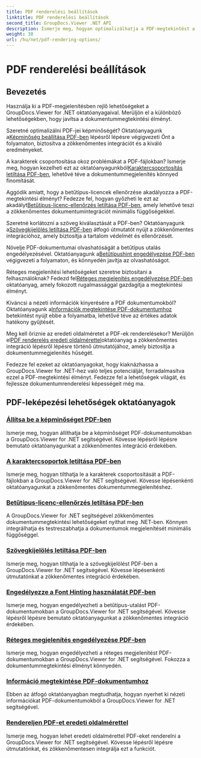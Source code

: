 ```yaml
---
title: PDF renderelési beállítások
linktitle: PDF renderelési beállítások
second_title: GroupDocs.Viewer .NET API
description: Ismerje meg, hogyan optimalizálhatja a PDF-megtekintést a GroupDocs.Viewer .NET oktatóanyagaival. Fedezze fel a PDF-megjelenítési lehetőségeket, például a képminőség módosítását és a szövegkiválasztás letiltását.
weight: 38
url: /hu/net/pdf-rendering-options/
---
```


# PDF renderelési beállítások


## Bevezetés

Használja ki a PDF-megjelenítésben rejlő lehetőségeket a GroupDocs.Viewer for .NET oktatóanyagaival. Merüljön el a különböző lehetőségekben, hogy javítsa a dokumentummegtekintési élményt.

 Szeretné optimalizálni PDF-jei képminőségét? Oktatóanyagunk a[Képminőség beállítása PDF-ben](./adjust-image-quality-pdf/) lépésről lépésre végigvezeti Önt a folyamaton, biztosítva a zökkenőmentes integrációt és a kiváló eredményeket.

 A karakterek csoportosítása okoz problémákat a PDF-fájlokban? Ismerje meg, hogyan kezelheti ezt az oktatóanyagunkból[Karaktercsoportosítás letiltása PDF-ben](./disable-characters-grouping-pdf/), lehetővé téve a dokumentummegjelenítés könnyed finomítását.

 Aggódik amiatt, hogy a betűtípus-licencek ellenőrzése akadályozza a PDF-megtekintési élményt? Fedezze fel, hogyan győzheti le ezt az akadályt[Betűtípus-licenc-ellenőrzés letiltása PDF-ben](./disable-font-license-verifications-pdf/), amely lehetővé teszi a zökkenőmentes dokumentumintegrációt minimális függőségekkel.

Szeretné korlátozni a szöveg kiválasztását a PDF-ben? Oktatóanyagunk a[Szövegkijelölés letiltása PDF-ben](./disable-text-selection-pdf/) átfogó útmutatót nyújt a zökkenőmentes integrációhoz, amely biztosítja a tartalom védelmét és ellenőrzését.

 Növelje PDF-dokumentumai olvashatóságát a betűtípus utalás engedélyezésével. Oktatóanyagunk a[Betűtípushint engedélyezése PDF-ben](./enable-font-hinting-pdf/) végigvezeti a folyamaton, és könnyedén javítja az olvashatóságot.

 Réteges megjelenítési lehetőségeket szeretne biztosítani a felhasználóknak? Fedezd fel[Réteges megjelenítés engedélyezése PDF-ben](./enable-layered-rendering-pdf/) oktatóanyag, amely fokozott rugalmassággal gazdagítja a megtekintési élményt.

 Kíváncsi a nézeti információk kinyerésére a PDF dokumentumokból? Oktatóanyagunk a[Információk megtekintése PDF-dokumentumhoz](./get-view-info-pdf-document/) betekintést nyújt ebbe a folyamatba, lehetővé téve az értékes adatok hatékony gyűjtését.

 Meg kell őriznie az eredeti oldalméretet a PDF-ek renderelésekor? Merüljön el[PDF renderelés eredeti oldalmérettel](./render-pdf-original-page-size/)oktatóanyag a zökkenőmentes integráció lépésről lépésre történő útmutatójához, amely biztosítja a dokumentummegjelenítés hűségét.

Fedezze fel ezeket az oktatóanyagokat, hogy kiaknázhassa a GroupDocs.Viewer for .NET-hez való teljes potenciálját, forradalmasítva ezzel a PDF-megtekintési élményt. Fedezze fel a lehetőségek világát, és fejlessze dokumentumrenderelési képességeit még ma.
## PDF-leképezési lehetőségek oktatóanyagok
### [Állítsa be a képminőséget PDF-ben](./adjust-image-quality-pdf/)
Ismerje meg, hogyan állíthatja be a képminőséget PDF-dokumentumokban a GroupDocs.Viewer for .NET segítségével. Kövesse lépésről lépésre bemutató oktatóanyagunkat a zökkenőmentes integráció érdekében.
### [A karaktercsoportok letiltása PDF-ben](./disable-characters-grouping-pdf/)
Ismerje meg, hogyan tilthatja le a karakterek csoportosítását a PDF-fájlokban a GroupDocs.Viewer for .NET segítségével. Kövesse lépésenkénti oktatóanyagunkat a zökkenőmentes dokumentummegjelenítéshez.
### [Betűtípus-licenc-ellenőrzés letiltása PDF-ben](./disable-font-license-verifications-pdf/)
A GroupDocs.Viewer for .NET segítségével zökkenőmentes dokumentummegtekintési lehetőségeket nyithat meg .NET-ben. Könnyen integrálhatja és testreszabhatja a dokumentumok megjelenítését minimális függőséggel.
### [Szövegkijelölés letiltása PDF-ben](./disable-text-selection-pdf/)
Ismerje meg, hogyan tilthatja le a szövegkijelölést PDF-ben a GroupDocs.Viewer for .NET segítségével. Kövesse lépésenkénti útmutatónkat a zökkenőmentes integráció érdekében.
### [Engedélyezze a Font Hinting használatát PDF-ben](./enable-font-hinting-pdf/)
Ismerje meg, hogyan engedélyezheti a betűtípus-utalást PDF-dokumentumokban a GroupDocs.Viewer for .NET segítségével. Kövesse lépésről lépésre bemutató oktatóanyagunkat a zökkenőmentes integráció érdekében.
### [Réteges megjelenítés engedélyezése PDF-ben](./enable-layered-rendering-pdf/)
Ismerje meg, hogyan engedélyezheti a réteges megjelenítést PDF-dokumentumokban a GroupDocs.Viewer for .NET segítségével. Fokozza a dokumentummegtekintési élményt könnyedén.
### [Információ megtekintése PDF-dokumentumhoz](./get-view-info-pdf-document/)
Ebben az átfogó oktatóanyagban megtudhatja, hogyan nyerhet ki nézeti információkat PDF-dokumentumokból a GroupDocs.Viewer for .NET segítségével.
### [Rendereljen PDF-et eredeti oldalmérettel](./render-pdf-original-page-size/)
Ismerje meg, hogyan lehet eredeti oldalmérettel PDF-eket renderelni a GroupDocs.Viewer for .NET segítségével. Kövesse lépésről lépésre útmutatónkat, és zökkenőmentesen integrálja ezt a funkciót.